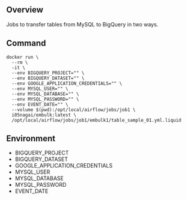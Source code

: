 ## Overview
Jobs to transfer tables from MySQL to BigQuery in two ways.

## Command

```
docker run \
  --rm \
  -it \
  --env BIGQUERY_PROJECT="" \
  --env BIGQUERY_DATASET="" \
  --env GOOGLE_APPLICATION_CREDENTIALS="" \
  --env MYSQL_USER="" \
  --env MYSQL_DATABASE="" \
  --env MYSQL_PASSWORD="" \
  --env EVENT_DATE="" \
  --volume $(pwd):/opt/local/airflow/jobs/job1 \
  i05nagai/embulk:latest \
  /opt/local/airflow/jobs/job1/embulk1/table_sample_01.yml.liquid
```

## Environment
* BIGQUERY_PROJECT
* BIGQUERY_DATASET
* GOOGLE_APPLICATION_CREDENTIALS
* MYSQL_USER
* MYSQL_DATABASE
* MYSQL_PASSWORD
* EVENT_DATE
